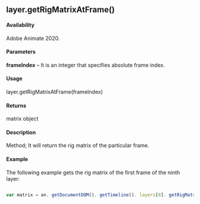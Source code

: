 ## layer.getRigMatrixAtFrame()

#### Availability

Adobe Animate 2020.

#### Parameters

**frameIndex** – It is an integer that specifies absolute frame index.

#### Usage

layer.getRigMatrixAtFrame(frameIndex)

#### Returns

matrix object

#### Description

Method; It will return the rig matrix of the particular frame.

#### Example

The following example gets the rig matrix of the first frame of the ninth layer:

```javascript

var matrix = an. getDocumentDOM(). getTimeline(). layers[8]. getRigMatrixAtFrame (0);

```
